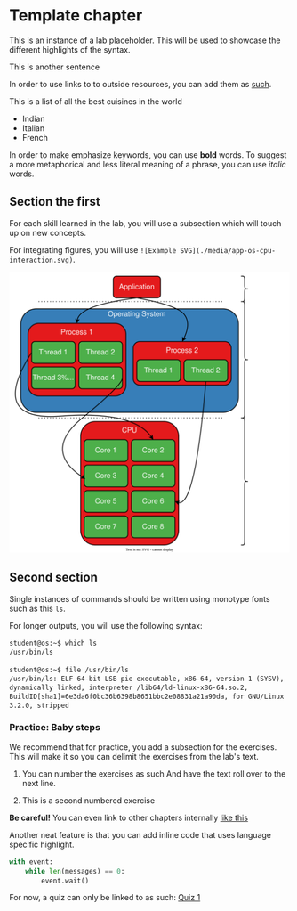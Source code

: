 # Template chapter

This is an instance of a lab placeholder. This will be used to showcase the different highlights of the syntax.

This is another sentence

In order to use links to to outside resources, you can add them as [such](http://example.com).

This is a list of all the best cuisines in the world
- Indian
- Italian
- French

In order to make emphasize keywords, you can use **bold** words.
To suggest a more metaphorical and less literal meaning of a phrase, you can use _italic_ words.

## Section the first

For each skill learned in the lab, you will use a subsection which will touch up on new concepts.

For integrating figures, you will use `![Example SVG](./media/app-os-cpu-interaction.svg)`.

![Example SVG](./media/app-os-cpu-interaction.svg)

## Second section

Single instances of commands should be written using monotype fonts such as this `ls`.

For longer outputs, you will use the following syntax:

```console
student@os:~$ which ls
/usr/bin/ls

student@os:~$ file /usr/bin/ls
/usr/bin/ls: ELF 64-bit LSB pie executable, x86-64, version 1 (SYSV), dynamically linked, interpreter /lib64/ld-linux-x86-64.so.2, BuildID[sha1]=6e3da6f0bc36b6398b8651bbc2e08831a21a90da, for GNU/Linux 3.2.0, stripped
```

### Practice: Baby steps

We recommend that for practice, you add a subsection for the exercises.
This will make it so you can delimit the exercises from the lab's text.


1. You can number the exercises as such
And have the text roll over to the next line.

1. This is a second numbered exercise

**Be careful!**
You can even link to other chapters internally [like this](./quiz/template-question.md)

Another neat feature is that you can add inline code that uses language specific highlight.

```Python
with event:
    while len(messages) == 0:
        event.wait()
```

For now, a quiz can only be linked to as such: [Quiz 1](./quiz/template-question.md)
